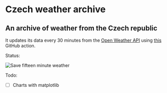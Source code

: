# Czech weather archive
## An archive of weather from the Czech republic

It updates its data every 30 minutes from the [Open Weather API](https://openweathermap.org/api) using [this](https://github.com/filiptronicek/czech-weather/blob/master/.github/workflows/update.yml) GitHub action.

Status: 

![Save fifteen minute weather](https://github.com/filiptronicek/czech-weather/workflows/Save%20fifteen%20minute%20weather/badge.svg)

Todo:
- [ ] Charts with matplotlib